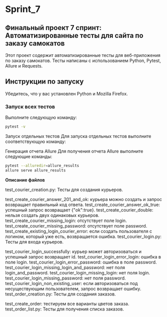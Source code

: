 # Sprint_7

## Финальный проект 7 спринт: Автоматизированные тесты для сайта по заказу самокатов

Этот проект содержит автоматизированные тесты для веб-приложения по заказу самокатов. Тесты написаны с использованием Python, Pytest, Allure и Requests.

## Инструкции по запуску

Убедитесь, что у вас установлен Python и Mozilla Firefox.

### Запуск всех тестов

Выполните следующую команду:

```bash
pytest -v
```

Запуск отдельных тестов
Для запуска отдельных тестов выполните соответствующую команду:

Генерация отчета Allure
Для получения отчета Allure выполните следующие команды:

```bash
pytest --alluredir=allure_results
allure serve allure_results
```

**Описание файлов**

test_courier_creation.py: Тесты для создания курьеров.

test_create_courier_answer_201_and_ok: курьера можно создать и запрос возвращает правильный код ответа.
test_create_courier_answer_ok_true: успешный запрос возвращает {"ok":true}.
test_create_courier_double: нельзя создать двух одинаковых курьеров.
test_create_courier_missing_login: отсутствует поле login.
test_create_courier_missing_password: отсутствует поле password.
test_create_existing_login_courier_error: если создать пользователя с логином, который уже есть, возвращается ошибка.
test_courier_login.py: Тесты для входа курьеров.

test_courier_login_successfully: курьер может авторизоваться и успешный запрос возвращает id.
test_courier_login_error_login: ошибка в поле login.
test_courier_login_error_password: ошибка в поле password.
test_courier_login_missing_login_and_password: нет поля login_and_password.
test_courier_login_missing_login: нет поля login.
test_courier_login_missing_password: нет поля password.
test_courier_login_non_existing_user: если авторизоваться под несуществующим пользователем, запрос возвращает ошибку.
test_order_creation.py: Тесты для создания заказов.

test_create_order: тестируем все варианты цветов заказа.
test_order_list.py: Тесты для получения списка заказов.

